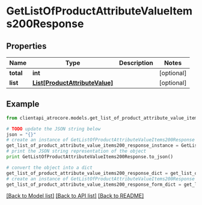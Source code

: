 # GetListOfProductAttributeValueItems200Response


## Properties
Name | Type | Description | Notes
------------ | ------------- | ------------- | -------------
**total** | **int** |  | [optional] 
**list** | [**List[ProductAttributeValue]**](ProductAttributeValue.md) |  | [optional] 

## Example

```python
from clientapi_atrocore.models.get_list_of_product_attribute_value_items200_response import GetListOfProductAttributeValueItems200Response

# TODO update the JSON string below
json = "{}"
# create an instance of GetListOfProductAttributeValueItems200Response from a JSON string
get_list_of_product_attribute_value_items200_response_instance = GetListOfProductAttributeValueItems200Response.from_json(json)
# print the JSON string representation of the object
print GetListOfProductAttributeValueItems200Response.to_json()

# convert the object into a dict
get_list_of_product_attribute_value_items200_response_dict = get_list_of_product_attribute_value_items200_response_instance.to_dict()
# create an instance of GetListOfProductAttributeValueItems200Response from a dict
get_list_of_product_attribute_value_items200_response_form_dict = get_list_of_product_attribute_value_items200_response.from_dict(get_list_of_product_attribute_value_items200_response_dict)
```
[[Back to Model list]](../README.md#documentation-for-models) [[Back to API list]](../README.md#documentation-for-api-endpoints) [[Back to README]](../README.md)


